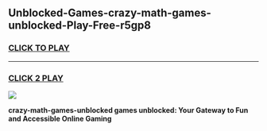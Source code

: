 
## Unblocked-Games-crazy-math-games-unblocked-Play-Free-r5gp8
<h3>
<a href="https://premium76.site?title=crazy-math-games-unblocked&ref=17A">CLICK TO PLAY</a></h3>
<hr>

<h3>
<a href="https://premium76.site?title=crazy-math-games-unblocked&ref=17A">CLICK 2 PLAY</a>
  
</h3>

<a href="https://premium76.site?title=crazy-math-games-unblocked&ref=17A"><img src="https://clearcache.store/games.png"></a>


**crazy-math-games-unblocked games unblocked: Your Gateway to Fun and Accessible Online Gaming**
